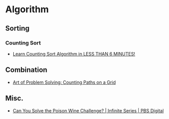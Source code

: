 # Algorithm

## Sorting

### Counting Sort
* [Learn Counting Sort Algorithm in LESS THAN 6 MINUTES!](https://www.youtube.com/watch?v=OKd534EWcdk)

## Combination
* [Art of Problem Solving: Counting Paths on a Grid](https://www.youtube.com/watch?v=M8BYckxI8_U)

## Misc.
* [Can You Solve the Poison Wine Challenge? | Infinite Series | PBS Digital](https://www.youtube.com/watch?v=N3qmN6pYhi0)
